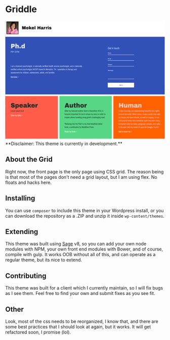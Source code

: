 # Griddle
<img src="https://github.com/128keaton/griddle-wp/raw/master/screenshot.png">
**Disclaimer: This theme is currently in development.**

## About the Grid
Right now, the front page is the only page using CSS grid. The reason being is that most of the pages don't need a grid layout, but I am using flex. No floats and hacks here. 

## Installing
You can use `composer` to include this theme in your Wordpress install, or you can download the repository as a .ZIP and unzip it inside `wp-content/themes`.

## Extending
This theme was built using [Sage](https://roots.io/sage/) v8, so you can add your own node modules with NPM, your own front end modules with Bower, and of course, compile with gulp. It works OOB without all of this, and can operate as a regular theme, but its nice to extend.

## Contributing
This theme was built for a client which I currently maintain, so I will fix bugs as I see them. Feel free to find your own and submit fixes as you see fit.

## Other
Look, most of the css needs to be reorganized, I know that, and there are some best practices that I should look at again, but it works. It will get refactored soon, I promise (lol).
